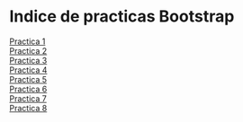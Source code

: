 # Indice de practicas Bootstrap
<a href="https://danivv.github.io/practicabootstrap1.html">Practica 1</a><br>
<a href="https://danivv.github.io/practicabootstrap2.html">Practica 2</a><br>
<a href="https://danivv.github.io/practicabootstrap3.html">Practica 3</a><br>
<a href="https://danivv.github.io/practicabootstrap4.html">Practica 4</a><br>
<a href="https://danivv.github.io/practicabootstrap5.html">Practica 5</a><br>
<a href="https://danivv.github.io/practicabootstrap6.html">Practica 6</a><br>
<a href="https://danivv.github.io/practicabootstrap7.html">Practica 7</a><br>
<a href="https://danivv.github.io/practicabootstrap8.html">Practica 8</a><br>
